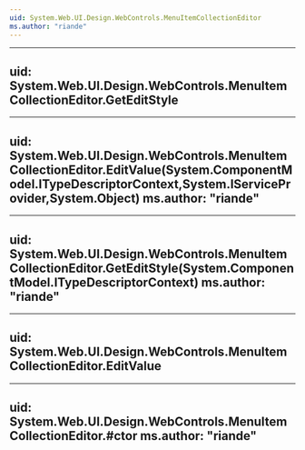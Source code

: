 ```yaml
---
uid: System.Web.UI.Design.WebControls.MenuItemCollectionEditor
ms.author: "riande"
---
```


---
uid: System.Web.UI.Design.WebControls.MenuItemCollectionEditor.GetEditStyle
---

---
uid: System.Web.UI.Design.WebControls.MenuItemCollectionEditor.EditValue(System.ComponentModel.ITypeDescriptorContext,System.IServiceProvider,System.Object)
ms.author: "riande"
---

---
uid: System.Web.UI.Design.WebControls.MenuItemCollectionEditor.GetEditStyle(System.ComponentModel.ITypeDescriptorContext)
ms.author: "riande"
---

---
uid: System.Web.UI.Design.WebControls.MenuItemCollectionEditor.EditValue
---

---
uid: System.Web.UI.Design.WebControls.MenuItemCollectionEditor.#ctor
ms.author: "riande"
---
